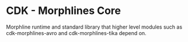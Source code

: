 # CDK - Morphlines Core

Morphline runtime and standard library that higher level modules such as cdk-morphlines-avro and cdk-morphlines-tika depend on.
